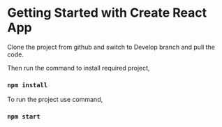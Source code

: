 # Getting Started with Create React App

Clone the project from github and switch to Develop branch and pull the code.

Then run the command to install required project,
### `npm install`


To run the project use command,
### `npm start`


